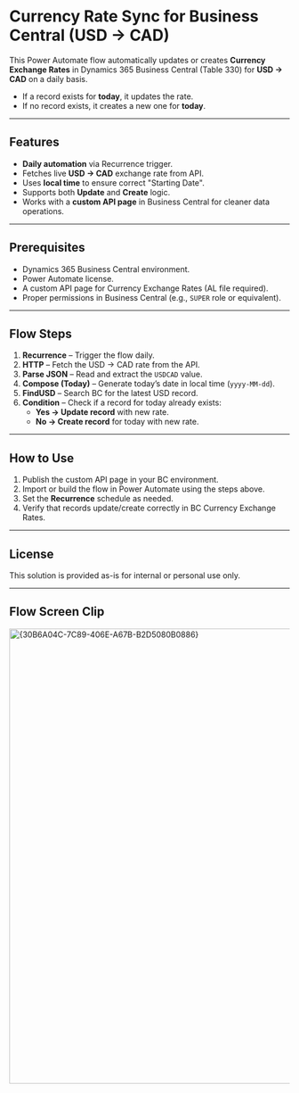 # Currency Rate Sync for Business Central (USD → CAD)

This Power Automate flow automatically updates or creates **Currency Exchange Rates** in Dynamics 365 Business Central (Table 330) for **USD → CAD** on a daily basis.

- If a record exists for **today**, it updates the rate.
- If no record exists, it creates a new one for **today**.

---

## Features
- **Daily automation** via Recurrence trigger.
- Fetches live **USD → CAD** exchange rate from API.
- Uses **local time** to ensure correct "Starting Date".
- Supports both **Update** and **Create** logic.
- Works with a **custom API page** in Business Central for cleaner data operations.

---

## Prerequisites
- Dynamics 365 Business Central environment.
- Power Automate license.
- A custom API page for Currency Exchange Rates (AL file required).
- Proper permissions in Business Central (e.g., `SUPER` role or equivalent).

---

## Flow Steps
1. **Recurrence** – Trigger the flow daily.
2. **HTTP** – Fetch the USD → CAD rate from the API.
3. **Parse JSON** – Read and extract the `USDCAD` value.
4. **Compose (Today)** – Generate today’s date in local time (`yyyy-MM-dd`).
5. **FindUSD** – Search BC for the latest USD record.
6. **Condition** – Check if a record for today already exists:
   - **Yes → Update record** with new rate.
   - **No → Create record** for today with new rate.

---

## How to Use
1. Publish the custom API page in your BC environment.
2. Import or build the flow in Power Automate using the steps above.
3. Set the **Recurrence** schedule as needed.
4. Verify that records update/create correctly in BC Currency Exchange Rates.

---

## License
This solution is provided as-is for internal or personal use only.

---

## Flow Screen Clip

<img width="566" height="816" alt="{30B6A04C-7C89-406E-A67B-B2D5080B0886}" src="https://github.com/user-attachments/assets/ed3dc765-f5a0-4bbf-a9f0-20f92f61f483" />
